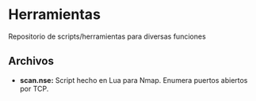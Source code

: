 # Herramientas
Repositorio de scripts/herramientas para diversas funciones 

## Archivos

- **scan.nse:** Script hecho en Lua para Nmap. Enumera puertos abiertos por TCP.
